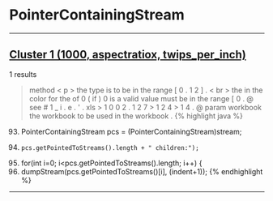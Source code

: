 # PointerContainingStream

***

## [Cluster 1 (1000, aspectratiox, twips_per_inch)](./1)
1 results
> method < p > the type is to be in the range [ 0 . 1 2 ] . < br > the in the color for the of 0 ( if ) 0 is a valid value must be in the range [ 0 . @ see # 1 _ i . e . ' . xls > 1 0 0 2 . 1 2 7 > 1 2 4 > 1 4 . @ param workbook the workbook to be used in the workbook . 
{% highlight java %}
93. PointerContainingStream pcs = (PointerContainingStream)stream;
95.     pcs.getPointedToStreams().length + " children:");
97. for(int i=0; i<pcs.getPointedToStreams().length; i++) {
98.   dumpStream(pcs.getPointedToStreams()[i], (indent+1));
{% endhighlight %}

***

